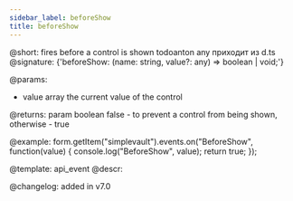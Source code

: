 ```yaml
---
sidebar_label: beforeShow
title: beforeShow
---          
```


@short: fires before a control is shown
todoanton any приходит из d.ts
@signature: {'beforeShow: (name: string, value?: any) => boolean | void;'}
 
@params:
- value     array     the current value of the control

@returns:
param   boolean     false - to prevent a control from being shown, otherwise - true

@example:
form.getItem("simplevault").events.on("BeforeShow", function(value) {
    console.log("BeforeShow", value);
    return true;
});

@template: api_event
@descr:

@changelog: added in v7.0
